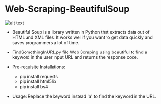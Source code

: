 # Web-Scraping-BeautifulSoup

![alt text](https://miro.medium.com/max/1400/0*5l1YDbdnkWmQwDU5.jpg)

- Beautiful Soup is a library written in Python that extracts data out of HTML and XML files. It works well if you want to get data quickly and saves programmers a lot of time.

- FindSomethingInURL.py file 
  Web Scraping using beautiful to find a keyword in the user input URL and returns the response code.
  
- Pre-requisite Installations:
  - pip install requests
  - pip install html5lib
  - pip install bs4

- Usage: Replace the keyword instead 'a' to find the keyword in the URL.

